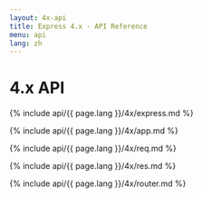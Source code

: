 ```yaml
---
layout: 4x-api
title: Express 4.x - API Reference
menu: api
lang: zh
---
```

<div id="api-doc" markdown="1">

  <h1>4.x API</h1>

  <a id='express' class='h2'></a>
  {% include api/{{ page.lang }}/4x/express.md %}

  <a id='application' class='h2'></a>
  {% include api/{{ page.lang }}/4x/app.md %}

  <a id='request' class='h2'></a>
  {% include api/{{ page.lang }}/4x/req.md %}

  <a id='response' class='h2'></a>
  {% include api/{{ page.lang }}/4x/res.md %}

  <a id='router' class='h2'></a>
  {% include api/{{ page.lang }}/4x/router.md %}

</div>
